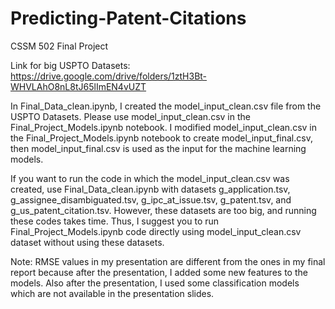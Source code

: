 # Predicting-Patent-Citations
CSSM 502 Final Project

Link for big USPTO Datasets: https://drive.google.com/drive/folders/1ztH3Bt-WHVLAhO8nL8tJ65lImEN4vUZT

In Final_Data_clean.ipynb, I created the model_input_clean.csv file from the USPTO Datasets. Please use model_input_clean.csv in the Final_Project_Models.ipynb notebook. I modified model_input_clean.csv in the Final_Project_Models.ipynb notebook to create model_input_final.csv, then model_input_final.csv is used as the input for the machine learning models. 

If you want to run the code in which the model_input_clean.csv was created, use Final_Data_clean.ipynb with datasets g_application.tsv, g_assignee_disambiguated.tsv, g_ipc_at_issue.tsv, g_patent.tsv, and g_us_patent_citation.tsv. However, these datasets are too big, and running these codes takes time. Thus, I suggest you to run Final_Project_Models.ipynb code directly using model_input_clean.csv dataset without using these datasets.

Note: RMSE values in my presentation are different from the ones in my final report because after the presentation, I added some new features to the models. Also after the presentation, I used some classification models which are not available in the presentation slides.
